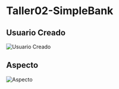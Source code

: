 # Taller02-SimpleBank
## Usuario Creado
![Usuario Creado](https://user-images.githubusercontent.com/73245023/97614715-45dab400-19e8-11eb-9a55-1cb4de65973e.png)
## Aspecto
![Aspecto](https://user-images.githubusercontent.com/73245023/97614855-7884ac80-19e8-11eb-8880-322a464a26d9.png)
